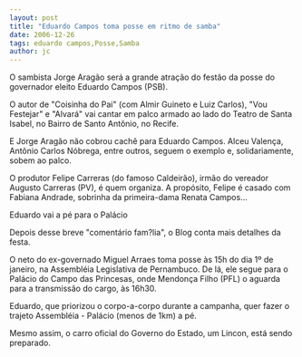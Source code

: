 ```yaml
---
layout: post
title: "Eduardo Campos toma posse em ritmo de samba"
date: 2006-12-26
tags: eduardo campos,Posse,Samba
author: jc
---
```

O sambista Jorge Arag&atilde;o ser&aacute; a grande atra&ccedil;&atilde;o do fest&atilde;o da posse do governador eleito Eduardo Campos (PSB).&nbsp;

O autor de "Coisinha do Pai" (com Almir Guineto e Luiz Carlos),&nbsp;"Vou Festejar" e&nbsp;"Alvar&aacute;" vai cantar em palco armado ao lado do Teatro de Santa Isabel, no Bairro de Santo Ant&ocirc;nio, no Recife.

E Jorge Arag&atilde;o n&atilde;o cobrou cach&ecirc; para Eduardo Campos.&nbsp;Alceu Valen&ccedil;a, Ant&ocirc;nio Carlos N&oacute;brega, entre outros, seguem o exemplo e, solidariamente, sobem ao palco.

O produtor Felipe Carreras (do famoso Caldeir&atilde;o), irm&atilde;o do vereador Augusto Carreras (PV), &eacute; quem organiza. A prop&oacute;sito, Felipe &eacute; casado com Fabiana Andrade, sobrinha da primeira-dama&nbsp;Renata Campos...

Eduardo vai a p&eacute; para o Pal&aacute;cio

Depois desse breve "coment&aacute;rio fam?lia", o Blog conta mais detalhes da festa.

O neto do ex-governado Miguel Arraes&nbsp;toma posse &agrave;s 15h do dia&nbsp;1&ordm;&nbsp;de janeiro, na Assembl&eacute;ia Legislativa de Pernambuco. De l&aacute;, ele segue&nbsp;para o Pal&aacute;cio do Campo das Princesas, onde Mendon&ccedil;a Filho (PFL) o aguarda para a transmiss&atilde;o do cargo, &agrave;s 16h30.

Eduardo, que priorizou o corpo-a-corpo durante a campanha,&nbsp;quer fazer o trajeto Assembl&eacute;ia - Pal&aacute;cio (menos de 1km) a p&eacute;.

Mesmo assim,&nbsp;o carro oficial do Governo do Estado, um Lincon,&nbsp;est&aacute; sendo preparado.